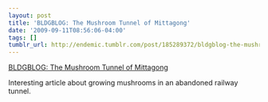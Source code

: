 ```yaml
---
layout: post
title: 'BLDGBLOG: The Mushroom Tunnel of Mittagong'
date: '2009-09-11T08:56:06-04:00'
tags: []
tumblr_url: http://endemic.tumblr.com/post/185289372/bldgblog-the-mushroom-tunnel-of-mittagong
---
```

[BLDGBLOG: The Mushroom Tunnel of Mittagong](http://bldgblog.blogspot.com/2009/09/mushroom-tunnel-of-mittagong.html)  

Interesting article about growing mushrooms in an abandoned railway tunnel.

